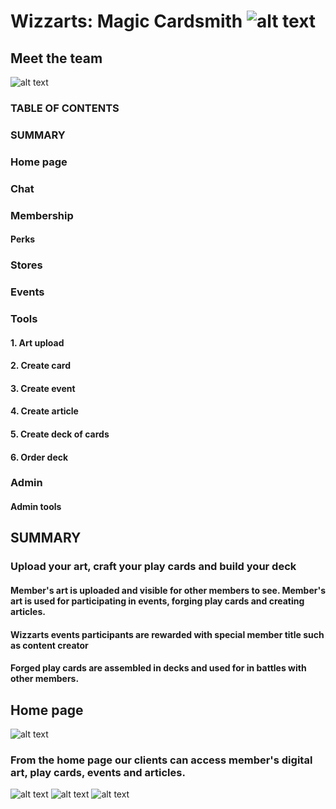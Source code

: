 # Wizzarts: Magic Cardsmith ![alt text][logo]
## Meet the team 
![alt text][team]

### TABLE OF CONTENTS
### SUMMARY
### Home page
### Chat
### Membership
#### Perks
### Stores
### Events
### Tools
#### 1. Art upload
#### 2. Create card
#### 3. Create event
#### 4. Create article
#### 5. Create deck of cards
#### 6. Order deck
### Admin
#### Admin tools

## SUMMARY
### Upload your art, craft your play cards and build your deck
#### Member's art is uploaded and visible for other members to see. Member's art is used for participating in events, forging play cards and creating articles.
#### Wizzarts events participants are rewarded with special member title such as content creator
#### Forged play cards are assembled in decks and used for in battles with other members.


## Home page
![alt text][homeOne]
### From the home page our clients can access member's digital art, play cards, events and articles.
![alt text][homeTwo]
![alt text][homeThree]
![alt text][homeFour]






[team]: https://github.com/Aistonuts/ReadMe-Utilities/blob/main/The%20team.jpg
[logo]: https://github.com/Aistonuts/CSharp_Asp.net_SoftUniProject/blob/main/Wizzarts/Web/Wizzarts.Web/wwwroot/images/navigation/MagicCardsmith.gif
[homeOne]: https://github.com/Aistonuts/ReadMe-Utilities/blob/main/HomeHomeControls.jpg
[homeTwo]: [https://github.com/Aistonuts/ReadMe-Utilities/blob/main/HomeHomeControls.jpg](https://github.com/Aistonuts/ReadMe-Utilities/blob/main/HomeArtControls.jpg)
[homeThree]: [https://github.com/Aistonuts/ReadMe-Utilities/blob/main/HomeHomeControls.jpg](https://github.com/Aistonuts/ReadMe-Utilities/blob/main/HomeCardsControls.jpg)
[homeFour]: [https://github.com/Aistonuts/ReadMe-Utilities/blob/main/HomeHomeControls.jpg](https://github.com/Aistonuts/ReadMe-Utilities/blob/main/HomeHomeControls.jpg)
